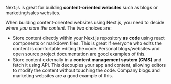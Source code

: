 Next.js is great for building **content-oriented websites** such as blogs or marketing/sales websites.

When building content-oriented websites using Next.js, you need to decide _where you store the content_. The two choices are:

- Store content directly within your Next.js repository **as code** using react components or markdown files. This is great if everyone who edits the content is comfortable editing the code. Personal blogs/websites and open source project documentation are good examples of this.
- Store content externally in a **content management system (CMS)** and fetch it using API. This decouples your app and content, allowing editors to modify the content without touching the code. Company blogs and marketing websites are a good example of this.
